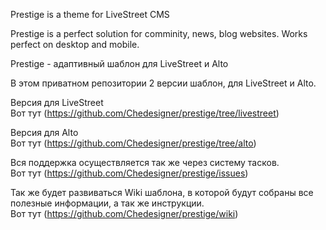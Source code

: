 Prestige is a theme for LiveStreet CMS

Prestige is a perfect solution for comminity, news, blog websites.
Works perfect on desktop and mobile.


Prestige - адаптивный шаблон для LiveStreet и Alto

В этом приватном репозитории 2 версии шаблон, для LiveStreet и Alto.

Версия для LiveStreet<br/>
Вот тут (https://github.com/Chedesigner/prestige/tree/livestreet)

Версия для Alto<br/>
Вот тут (https://github.com/Chedesigner/prestige/tree/alto)

Вся поддержка осуществляется так же через систему тасков.<br/>
Вот тут (https://github.com/Chedesigner/prestige/issues)

Так же будет развиваться Wiki шаблона, в которой будут собраны все полезные информации, а так же инструкции.<br/>
Вот тут (https://github.com/Chedesigner/prestige/wiki)

